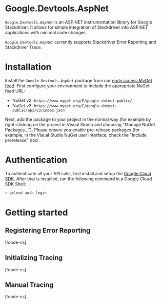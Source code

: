 # Google.Devtools.AspNet

`Google.Devtools.AspNet` is an ASP.NET instrumentation library for Google Stackdriver.
It allows for simple integration of Stackdriver into ASP.NET applications with minimal code changes.

`Google.Devtools.AspNet` currently supports Stackdriver Error Reporting and Stackdriver Trace.

# Installation

Install the `Google.Devtools.AspNet` package from our
[early access MyGet
feed](https://www.myget.org/gallery/google-dotnet-public).
First configure your environment to include the appropriate NuGet feed
URL:

- NuGet v2: `https://www.myget.org/F/google-dotnet-public/`
- NuGet v3: `https://www.myget.org/F/google-dotnet-public/api/v3/index.json`

Next, add the package to your project in the normal way (for example
by right-clicking on the project in Visual Studio and choosing
"Manage NuGet Packages..."). Please ensure you enable pre-release
packages (for example, in the Visual Studio NuGet user interface,
check the "Include prerelease" box).

# Authentication

To authenticate all your API calls, first install and setup the
[Google Cloud SDK](https://cloud.google.com/sdk/). After that is
installed, run the following command in a Google Cloud SDK Shell:

```sh
> gcloud auth login
```

# Getting started

## Registering Error Reporting

[!code-cs[](obj/snippets/Google.Devtools.AspNet.AspNet.txt#RegisterExceptionLogger)]

## Initializing Tracing

[!code-cs[](obj/snippets/Google.Devtools.AspNet.AspNet.txt#InitializeTrace)]

## Manual Tracing

[!code-cs[](obj/snippets/Google.Devtools.AspNet.AspNet.txt#UseTracer)]
